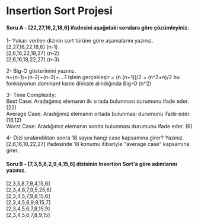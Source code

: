 # Insertion Sort Projesi
#### Soru A -  [22,27,16,2,18,6] ifadesini aşağıdaki sorulara göre çözümleyiniz. <br /> 
1- Yukarı verilen dizinin sort türüne göre aşamalarını yazınız. <br /> 
[2,27,16,22,18,6] (n-1) <br />
[2,6,16,22,18,27] (n-2) <br />
[2,6,16,18,22,27] (n-3) <br />

2- Big-O gösterimini yazınız. <br />
n+(n-1)+(n-2)+(n-3)+....1 işlem gerçekleşir = (n.(n+1))/2 = (n^2+n)/2 bu fonksiyonun dominant kısmı dikkate alındığında Big-O (n^2) <br />

3- Time Complexity: <br />
Best Case: Aradağımız elemanın ilk sırada bulunması durumunu ifade eder.(22) <br />
Average Case: Aradığımız elemanın ortada bulunması durumunu ifade eder. (16,12) <br />
Worst Case: Aradığımız elemanın sonda bulunması durumunu ifade eder. (6) <br />

4- Dizi sıralandıktan sonra 18 sayısı hangi case kapsamına girer? Yazınız. <br />
[2,6,16,18,22,27] ifadesinde 18 konumu itibariyle "average case" kapsamına girer. <br />

#### Soru B - [7,3,5,8,2,9,4,15,6] dizisinin Insertion Sort'a göre adımlarını yazınız. 
[2,3,5,8,7,9,4,15,6] <br />
[2,3,4,8,7,9,5,25,6] <br />
[2,3,4,5,7,9,8,15,6] <br />
[2,3,4,5,6,9,8,15,7] <br />
[2,3,4,5,6,7,8,15,9] <br />
[2,3,4,5,6,7,8,9,15] <br />

